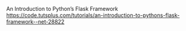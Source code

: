An Introduction to Python’s Flask Framework
https://code.tutsplus.com/tutorials/an-introduction-to-pythons-flask-framework--net-28822
